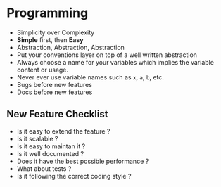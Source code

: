 # Programming

* Simplicity over Complexity
* **Simple** first, then **Easy**
* Abstraction, Abstraction, Abstraction
* Put your conventions layer on top of a well written abstraction
* Always choose a name for your variables which implies the variable content or usage.
* Never ever use variable names such as `x`, `a`, `b`, etc.
* Bugs before new features
* Docs before new features


## New Feature Checklist

* Is it easy to extend the feature ?
* Is it scalable ?
* Is it easy to maintan it ?
* Is it well documented ?
* Does it have the best possible performance ?
* What about tests ?
* Is it following the correct coding style ?

